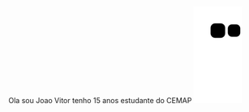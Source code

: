 Ola sou Joao Vitor 
tenho 15 anos 
estudante do CEMAP
![Snake animation](https://github.com/rafaballerini/rafaballerini/blob/output/github-contribution-grid-snake.svg)
